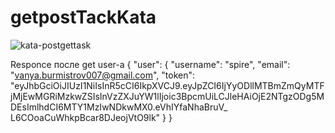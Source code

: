 # getpostTackKata

![kata-postgettask](https://user-images.githubusercontent.com/96742357/169684185-4ccfdc63-cafe-4c65-bc93-a2c7a11ae65c.png)



Responce после get user-a
{
    "user": {
        "username": "spire",
        "email": "vanya.burmistrov007@gmail.com",
        "token":      "eyJhbGciOiJIUzI1NiIsInR5cCI6IkpXVCJ9.eyJpZCI6IjYyODllMTBmZmQyMTFjMjEwMGRiMzkwZSIsInVzZXJuYW1lIjoic3BpcmUiLCJleHAiOjE2NTgzODg5MDEsImlhdCI6MTY1MzIwNDkwMX0.eVhIYfaNhaBruV_  L6COoaCuWhkpBcar8DJeojVtO9lk"
    }
}
